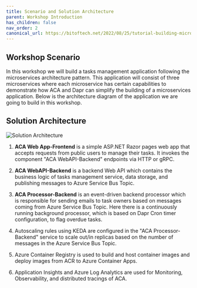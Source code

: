 ```yaml
---
title: Scenario and Solution Architecture
parent: Workshop Introduction
has_children: false
nav_order: 2
canonical_url: https://bitoftech.net/2022/08/25/tutorial-building-microservice-applications-azure-container-apps-dapr/
---
```


## Workshop Scenario

In this workshop we will build a tasks management application following the microservices architecture pattern. This application will consist of three microservices where each microservice has certain capabilities to demonstrate how ACA and Dapr can simplify the building of a microservices application. Below is the architecture diagram of the application we are going to build in this workshop.

## Solution Architecture

![Solution Architecture](../../assets/images/00-workshop-intro/ACA-Architecture-workshop.jpg)

1. **ACA Web App-Frontend** is a simple ASP.NET Razor pages web app that accepts requests from public users to manage their tasks. It invokes the component "ACA WebAPI-Backend" endpoints via HTTP or gRPC.

1. **ACA WebAPI-Backend** is a backend Web API which contains the business logic of tasks management service, data storage, and publishing messages to Azure Service Bus Topic.

1. **ACA Processor-Backend** is an event-driven backend processor which is responsible for sending emails to task owners based on messages coming from Azure Service Bus Topic. Here there is a continuously running background processor, which is based on Dapr Cron timer configuration, to flag overdue tasks.

1. Autoscaling rules using KEDA are configured in the "ACA Processor-Backend" service to scale out/in replicas based on the number of messages in the Azure Service Bus Topic.

1. Azure Container Registry is used to build and host container images and deploy images from ACR to Azure Container Apps.

1. Application Insights and Azure Log Analytics are used for Monitoring, Observability, and distributed tracings of ACA.
